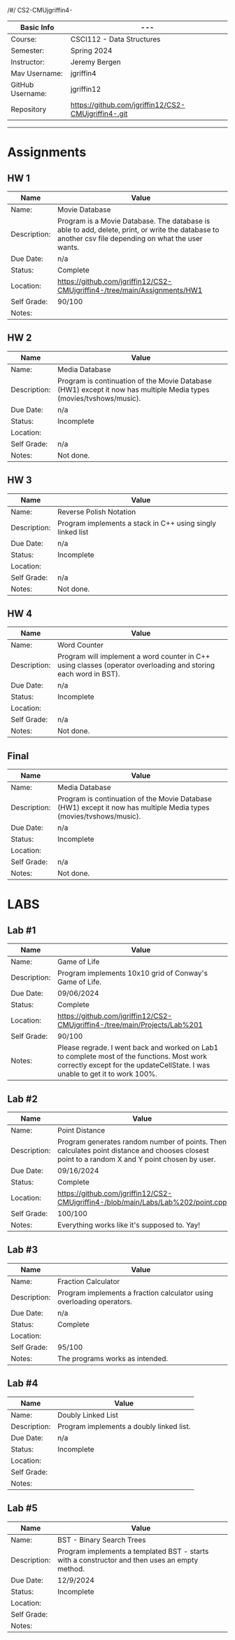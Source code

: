 /#/ CS2-CMUjgriffin4-

| Basic Info | --- |
| --- | ---|
| Course: | CSCI112 - Data Structures|
| Semester: | Spring 2024 |
| Instructor: | Jeremy Bergen |
| Mav Username: | jgriffin4 |
| GitHub Username: | jgriffin12 |
| Repository |https://github.com/jgriffin12/CS2-CMUjgriffin4-.git |

_______________________________________________________________________________________________________________
# Assignments

## HW 1
| Name | Value |
| --- | --- |
| Name: | Movie Database |
| Description: | Program is a Movie Database. The database is able to add, delete, print, or write the database to another csv file depending on what the user wants.  |
| Due Date: | n/a |
| Status: | Complete |
| Location: |https://github.com/jgriffin12/CS2-CMUjgriffin4-/tree/main/Assignments/HW1 |
| Self Grade: | 90/100 |
| Notes: |  |

## HW 2
| Name | Value |
| --- | --- |
| Name: | Media Database |
| Description: | Program is continuation of the Movie Database (HW1) except it now has multiple Media types (movies/tvshows/music).   |
| Due Date: | n/a |
| Status: | Incomplete |
| Location: | |
| Self Grade: | n/a |
| Notes: | Not done.  |

## HW 3
| Name | Value |
| --- | --- |
| Name: | Reverse Polish Notation |
| Description: | Program implements a stack in C++ using singly linked list   |
| Due Date: | n/a |
| Status: | Incomplete |
| Location: | |
| Self Grade: | n/a |
| Notes: | Not done.  |

## HW 4
| Name | Value |
| --- | --- |
| Name: | Word Counter |
| Description: | Program will implement a word counter in C++ using classes (operator overloading and storing each word in BST).  |
| Due Date: | n/a |
| Status: | Incomplete |
| Location: | |
| Self Grade: | n/a |
| Notes: | Not done.  |

## Final
| Name | Value |
| --- | --- |
| Name: | Media Database |
| Description: | Program is continuation of the Movie Database (HW1) except it now has multiple Media types (movies/tvshows/music).   |
| Due Date: | n/a |
| Status: | Incomplete |
| Location: | |
| Self Grade: | n/a |
| Notes: | Not done.  |

# LABS

## Lab #1
| Name | Value |
| --- | --- |
| Name: | Game of Life |
| Description: | Program implements 10x10 grid of Conway's Game of Life. |
| Due Date: | 09/06/2024 |
| Status: | Complete |
| Location: | https://github.com/jgriffin12/CS2-CMUjgriffin4-/tree/main/Projects/Lab%201 |
| Self Grade: | 90/100 |
| Notes: | Please regrade. I went back and worked on Lab1 to complete most of the functions. Most work correctly except for the updateCellState. I was unable to get it to work 100%. |

## Lab #2
| Name | Value |
| --- | --- |
| Name: | Point Distance |
| Description: | Program generates random number of points. Then calculates point distance and chooses closest point to a random X and Y point chosen by user. |
| Due Date: | 09/16/2024 |
| Status: | Complete |
| Location: |https://github.com/jgriffin12/CS2-CMUjgriffin4-/blob/main/Labs/Lab%202/point.cpp |
| Self Grade: | 100/100 |
| Notes: | Everything works like it's supposed to. Yay!  |

## Lab #3
| Name | Value |
| --- | --- |
| Name: | Fraction Calculator |
| Description: | Program implements a fraction calculator using overloading operators.  |
| Due Date: | n/a|
| Status: | Complete |
| Location: | |
| Self Grade: | 95/100 |
| Notes: |  The programs works as intended. |

## Lab #4
| Name | Value |
| --- | --- |
| Name: | Doubly Linked List |
| Description: | Program implements a doubly linked list.  |
| Due Date: | n/a|
| Status: | Incomplete |
| Location: | |
| Self Grade: |  |
| Notes: |   |

## Lab #5
| Name | Value |
| --- | --- |
| Name: | BST - Binary Search Trees |
| Description: | Program implements a templated BST - starts with a constructor and then uses an empty method. |
| Due Date: | 12/9/2024 |
| Status: | Incomplete |
| Location: | |
| Self Grade: |  |
| Notes: |   |